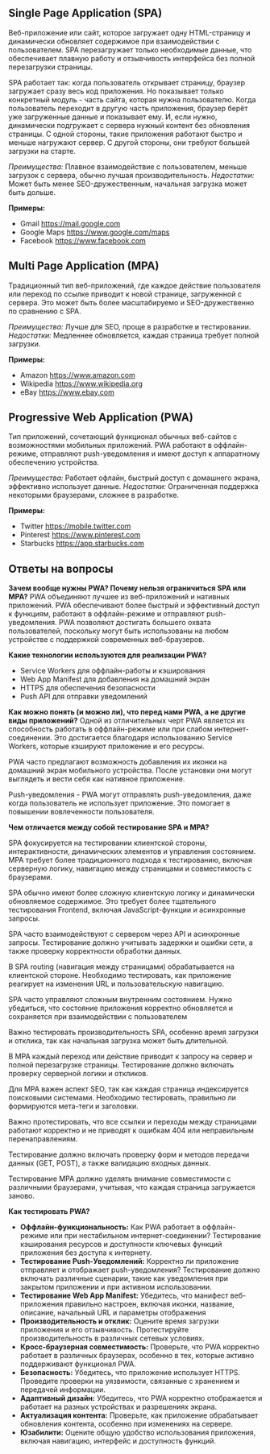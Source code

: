Single Page Application (SPA)
-----------------------------

Веб-приложение или сайт, которое загружает одну HTML-страницу и динамически обновляет содержимое при взаимодействии с
пользователем.
SPA перезагружает только необходимые данные, что обеспечивает плавную работу и отзывчивость интерфейса без полной
перезагрузки страницы.

SPA работает так: когда пользователь открывает страницу, браузер загружает сразу весь код приложения.
Но показывает только конкретный модуль - часть сайта, которая нужна пользователю.
Когда пользователь переходит в другую часть приложения, браузер берёт уже загруженные данные и показывает ему.
И, если нужно, динамически подгружает с сервера нужный контент без обновления страницы.
С одной стороны, такие приложения работают быстро и меньше нагружают сервер. С другой стороны, они требуют большей
загрузки на старте.

_Преимущества:_ Плавное взаимодействие с пользователем, меньше загрузок с сервера, обычно лучшая производительность.
_Недостатки:_ Может быть менее SEO-дружественным, начальная загрузка может быть дольше.

**Примеры:**

* Gmail https://mail.google.com
* Google Maps https://www.google.com/maps
* Facebook https://www.facebook.com

Multi Page Application (MPA)
----------------------------

Традиционный тип веб-приложений, где каждое действие пользователя или переход по ссылке приводит к новой странице,
загруженной с сервера. Это может быть более масштабируемо и SEO-дружественно по сравнению с SPA.

_Преимущества:_ Лучше для SEO, проще в разработке и тестировании.
_Недостатки:_ Медленнее обновляется, каждая страница требует полной загрузки.

**Примеры:**

* Amazon https://www.amazon.com
* Wikipedia https://www.wikipedia.org
* eBay https://www.ebay.com

Progressive Web Application (PWA)
---------------------------------

Тип приложений, сочетающий функционал обычных веб-сайтов с возможностями мобильных приложений. PWA работают в
оффлайн-режиме, отправляют push-уведомления и имеют доступ к аппаратному обеспечению устройства.

_Преимущества:_ Работает офлайн, быстрый доступ с домашнего экрана, эффективно использует данные.
_Недостатки:_ Ограниченная поддержка некоторыми браузерами, сложнее в разработке.

**Примеры:**

* Twitter https://mobile.twitter.com
* Pinterest https://www.pinterest.com
* Starbucks https://app.starbucks.com

Ответы на вопросы
-----------------
**Зачем вообще нужны PWA? Почему нельзя ограничиться SPA или MPA?**
PWA объединяют лучшее из веб-приложений и нативных приложений.
PWA обеспечивают более быстрый и эффективный доступ к функциям, работают в оффлайн-режиме и отправляют push-уведомления.
PWA позволяют достигать большего охвата пользователей, поскольку могут быть использованы на любом устройстве
с поддержкой современных веб-браузеров.

**Какие технологии используются для реализации PWA?**

* Service Workers для оффлайн-работы и кэширования
* Web App Manifest для добавления на домашний экран
* HTTPS для обеспечения безопасности
* Push API для отправки уведомлений

**Как можно понять (и можно ли), что перед нами PWA, а не другие виды приложений?**
Одной из отличительных черт PWA является их способность работать в оффлайн-режиме или при слабом интернет-соединении.
Это достигается благодаря использованию Service Workers, которые кэшируют приложение и его ресурсы.

PWA часто предлагают возможность добавления их иконки на домашний экран мобильного устройства.
После установки они могут выглядеть и вести себя как нативное приложение.

Push-уведомления - PWA могут отправлять push-уведомления, даже когда пользователь не использует приложение.
Это помогает в повышении вовлеченности пользователя.

**Чем отличается между собой тестирование SPA и MPA?**

SPA фокусируется на тестировании клиентской стороны, интерактивности, динамических элементов и управления состоянием.
MPA требует более традиционного подхода к тестированию, включая серверную логику, навигацию между страницами и
совместимость с браузерами.

SPA обычно имеют более сложную клиентскую логику и динамически обновляемое содержимое.
Это требует более тщательного тестирования Frontend, включая JavaScript-функции и асинхронные запросы.

SPA часто взаимодействуют с сервером через API и асинхронные запросы.
Тестирование должно учитывать задержки и ошибки сети, а также проверку корректности обработки данных.

В SPA routing (навигация между страницами) обрабатывается на клиентской стороне.
Необходимо тестировать, как приложение реагирует на изменения URL и пользовательскую навигацию.

SPA часто управляют сложным внутренним состоянием.
Нужно убедиться, что состояние приложения корректно обновляется и сохраняется при взаимодействии с пользователем

Важно тестировать производительность SPA, особенно время загрузки и отклика, так как начальная загрузка может быть
длительной.

В MPA каждый переход или действие приводит к запросу на сервер и полной перезагрузке страницы. Тестирование должно
включать проверку серверной логики и откликов.

Для MPA важен аспект SEO, так как каждая страница индексируется поисковыми системами.
Необходимо тестировать, правильно ли формируются мета-теги и заголовки.

Важно протестировать, что все ссылки и переходы между страницами работают корректно и не приводят к
ошибкам 404 или неправильным перенаправлениям.

Тестирование должно включать проверку форм и методов передачи данных (GET, POST), а также валидацию входных данных.

Тестирование MPA должно уделять внимание совместимости с различными браузерами, учитывая, что каждая страница
загружается заново.

**Как тестировать PWA?**

* **Оффлайн-функциональность:**
  Как PWA работает в оффлайн-режиме или при нестабильном интернет-соединении? Тестирование кэширования ресурсов и
  доступности ключевых функций приложения без доступа к интернету.
* **Тестирование Push-Уведомлений:**
  Корректно ли приложение отправляет и отображает push-уведомления?
  Тестирование должно включать различные сценарии, такие как уведомления при закрытом приложении и при активном
  использовании.
* **Тестирование Web App Manifest:**
  Убедитесь, что манифест веб-приложения правильно настроен, включая иконки, название, описание, начальный URL и
  параметры отображения
* **Производительность и отклик:**
  Оцените время загрузки приложения и его отзывчивость.
  Протестируйте производительность в различных сетевых условиях.
* **Кросс-браузерная совместимость:**
  Проверьте, что PWA корректно работает в различных браузерах, особенно в тех, которые активно поддерживают функционал
  PWA.
* **Безопасность:**
  Убедитесь, что приложение использует HTTPS.
  Проведите проверки на уязвимости, связанные с хранением и передачей информации.
* **Адаптивный дизайн:**
  Убедитесь, что PWA корректно отображается и работает на разных устройствах и разрешениях экрана.
* **Актуализация контента:**
  Проверьте, как приложение обрабатывает обновления контента, особенно при изменениях на сервере.
* **Юзабилити:**
  Оцените общую удобство использования приложения, включая навигацию, интерфейс и доступность функций.
